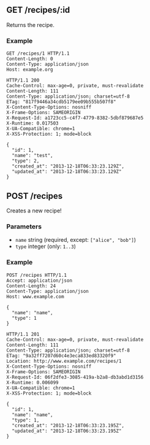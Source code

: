 ## GET /recipes/:id
Returns the recipe.

### Example
```
GET /recipes/1 HTTP/1.1
Content-Length: 0
Content-Type: application/json
Host: example.org
```

```
HTTP/1.1 200
Cache-Control: max-age=0, private, must-revalidate
Content-Length: 111
Content-Type: application/json; charset=utf-8
ETag: "817f9446a34cdb5179ee09b555b507f8"
X-Content-Type-Options: nosniff
X-Frame-Options: SAMEORIGIN
X-Request-Id: a1723cc5-c4f7-4779-8382-5dbf879687e5
X-Runtime: 0.017503
X-UA-Compatible: chrome=1
X-XSS-Protection: 1; mode=block

{
  "id": 1,
  "name": "test",
  "type": 2,
  "created_at": "2013-12-18T06:33:23.129Z",
  "updated_at": "2013-12-18T06:33:23.129Z"
}
```

## POST /recipes
Creates
a
new
recipe!


### Parameters
* `name` string (required, except: `["alice", "bob"]`)
* `type` integer (only: `1..3`)

### Example
```
POST /recipes HTTP/1.1
Accept: application/json
Content-Length: 24
Content-Type: application/json
Host: www.example.com

{
  "name": "name",
  "type": 1
}
```

```
HTTP/1.1 201
Cache-Control: max-age=0, private, must-revalidate
Content-Length: 111
Content-Type: application/json; charset=utf-8
ETag: "9a32ff7207d60c4e3eca833ed83320f9"
Location: http://www.example.com/recipes/1
X-Content-Type-Options: nosniff
X-Frame-Options: SAMEORIGIN
X-Request-Id: 06f2dfe3-3085-419a-b2a8-db3abd1d3156
X-Runtime: 0.006099
X-UA-Compatible: chrome=1
X-XSS-Protection: 1; mode=block

{
  "id": 1,
  "name": "name",
  "type": 1,
  "created_at": "2013-12-18T06:33:23.195Z",
  "updated_at": "2013-12-18T06:33:23.195Z"
}
```
